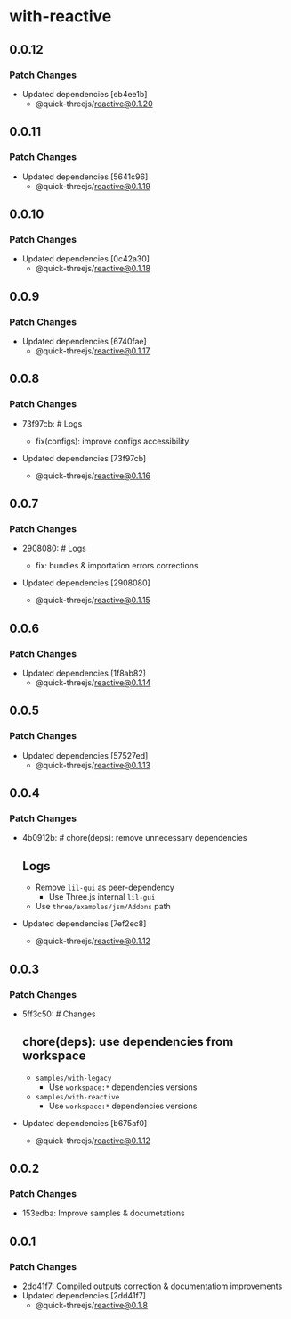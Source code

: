 # with-reactive

## 0.0.12

### Patch Changes

- Updated dependencies [eb4ee1b]
  - @quick-threejs/reactive@0.1.20

## 0.0.11

### Patch Changes

- Updated dependencies [5641c96]
  - @quick-threejs/reactive@0.1.19

## 0.0.10

### Patch Changes

- Updated dependencies [0c42a30]
  - @quick-threejs/reactive@0.1.18

## 0.0.9

### Patch Changes

- Updated dependencies [6740fae]
  - @quick-threejs/reactive@0.1.17

## 0.0.8

### Patch Changes

- 73f97cb: # Logs

  - fix(configs): improve configs accessibility

- Updated dependencies [73f97cb]
  - @quick-threejs/reactive@0.1.16

## 0.0.7

### Patch Changes

- 2908080: # Logs

  - fix: bundles & importation errors corrections

- Updated dependencies [2908080]
  - @quick-threejs/reactive@0.1.15

## 0.0.6

### Patch Changes

- Updated dependencies [1f8ab82]
  - @quick-threejs/reactive@0.1.14

## 0.0.5

### Patch Changes

- Updated dependencies [57527ed]
  - @quick-threejs/reactive@0.1.13

## 0.0.4

### Patch Changes

- 4b0912b: # chore(deps): remove unnecessary dependencies

  ## Logs

  - Remove `lil-gui` as peer-dependency
    - Use Three.js internal `lil-gui`
  - Use `three/examples/jsm/Addons` path

- Updated dependencies [7ef2ec8]
  - @quick-threejs/reactive@0.1.12

## 0.0.3

### Patch Changes

- 5ff3c50: # Changes

  ## chore(deps): use dependencies from workspace

  - `samples/with-legacy`
    - Use `workspace:*` dependencies versions
  - `samples/with-reactive`
    - Use `workspace:*` dependencies versions

- Updated dependencies [b675af0]
  - @quick-threejs/reactive@0.1.12

## 0.0.2

### Patch Changes

- 153edba: Improve samples & documetations

## 0.0.1

### Patch Changes

- 2dd41f7: Compiled outputs correction & documentatiom improvements
- Updated dependencies [2dd41f7]
  - @quick-threejs/reactive@0.1.8
